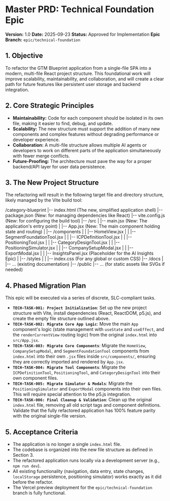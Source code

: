 # Master PRD: Technical Foundation Epic

**Version:** 1.0
**Date:** 2025-09-23
**Status:** Approved for Implementation
**Epic Branch:** `epic/technical-foundation`

## 1. Objective
To refactor the GTM Blueprint application from a single-file SPA into a modern, multi-file React project structure. This foundational work will improve scalability, maintainability, and collaboration, and will create a clear path for future features like persistent user storage and backend integration.

## 2. Core Strategic Principles
* **Maintainability:** Code for each component should be isolated in its own file, making it easier to find, debug, and update.
* **Scalability:** The new structure must support the addition of many new components and complex features without degrading performance or developer experience.
* **Collaboration:** A multi-file structure allows multiple AI agents or developers to work on different parts of the application simultaneously with fewer merge conflicts.
* **Future-Proofing:** The architecture must pave the way for a proper backend/API layer for user data persistence.

## 3. The New Project Structure
The refactoring will result in the following target file and directory structure, likely managed by the Vite build tool:

/category-blueprint
|-- index.html            (The new, simplified application shell)
|-- package.json          (New: for managing dependencies like React)
|-- vite.config.js        (New: for configuring the build tool)
|-- /src
|   |-- main.jsx            (New: The application's entry point)
|   |-- App.jsx             (New: The main component holding state and routing)
|   |-- /components
|   |   |-- HomeView.jsx
|   |   |-- SegmentFoundationTool.jsx
|   |   |-- ICPDefinitionTool.jsx
|   |   |-- PositioningTool.jsx
|   |   |-- CategoryDesignTool.jsx
|   |   |-- PositioningSimulator.jsx
|   |   |-- CompanySetupModal.jsx
|   |   |-- ExportModal.jsx
|   |   |-- InsightsPanel.jsx   (Placeholder for the AI Insights Epic)
|   |-- /styles
|   |   |-- index.css       (For any global or custom CSS)
|-- /docs
|   |-- ... (existing documentation)
|-- /public
|-- ... (for static assets like SVGs if needed)

## 4. Phased Migration Plan
This epic will be executed via a series of discrete, SLC-compliant tasks.

* **`TECH-TASK-001: Project Initialization`**: Set up the new project structure with Vite, install dependencies (React, ReactDOM, p5.js), and create the empty file structure outlined above.
* **`TECH-TASK-002: Migrate Core App Logic`**: Move the main `App` component's logic (state management with `useState` and `useEffect`, and the `renderCurrentView` routing logic) from the original `index.html` into `src/App.jsx`.
* **`TECH-TASK-003: Migrate Core Components`**: Migrate the `HomeView`, `CompanySetupModal`, and `SegmentFoundationTool` components from `index.html` into their own `.jsx` files inside `src/components/`, ensuring they are correctly imported and rendered by `App.jsx`.
* **`TECH-TASK-004: Migrate Tool Components`**: Migrate the `ICPDefinitionTool`, `PositioningTool`, and `CategoryDesignTool` into their own component files.
* **`TECH-TASK-005: Migrate Simulator & Modals`**: Migrate the `PositioningSimulator` and `ExportModal` components into their own files. This will require special attention to the p5.js integration.
* **`TECH-TASK-006: Final Cleanup & Validation`**: Clean up the original `index.html` file, removing all old script tags and component definitions. Validate that the fully refactored application has 100% feature parity with the original single-file version.

## 5. Acceptance Criteria
* The application is no longer a single `index.html` file.
* The codebase is organized into the new file structure as defined in Section 3.
* The refactored application runs locally via a development server (e.g., `npm run dev`).
* All existing functionality (navigation, data entry, state changes, `localStorage` persistence, positioning simulator) works exactly as it did before the refactor.
* The Vercel preview deployment for the `epic/technical-foundation` branch is fully functional.
